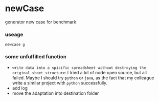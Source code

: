 # newCase
generator new case for benchmark

### useage
```
newcase g 

```
### some unfulfilled function
- `write data into a spicific spreadsheet without destroying the original sheet structure`: I tried a lot of node open source, but all failed. Maybe I should try `python` or `java`, as the fact that my colleague write a similar project with `python` successfully.
- add log 
- move the adaptation into destination folder
